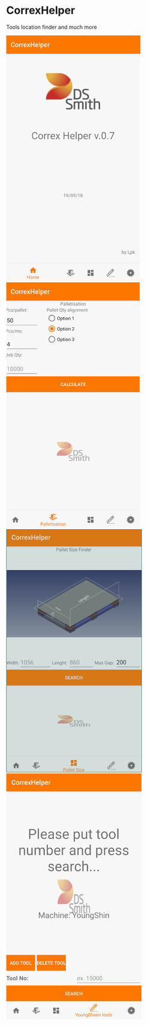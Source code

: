 # CorrexHelper
Tools location finder and much more

![alt text](https://raw.githubusercontent.com/dangervoid12/CorrexHelper/master/pics/1.png)
![alt text](https://raw.githubusercontent.com/dangervoid12/CorrexHelper/master/pics/2.png)
![alt text](https://raw.githubusercontent.com/dangervoid12/CorrexHelper/master/pics/3.png)
![alt text](https://raw.githubusercontent.com/dangervoid12/CorrexHelper/master/pics/4.png)

